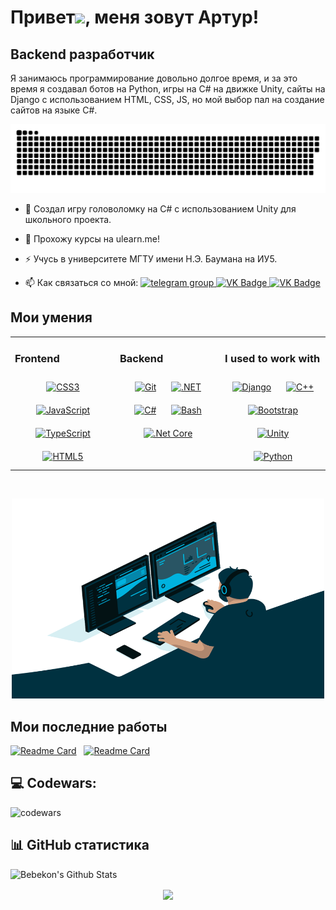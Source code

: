 Привет![](https://user-images.githubusercontent.com/18350557/176309783-0785949b-9127-417c-8b55-ab5a4333674e.gif), меня зовут Артур!
==========================================================================================================================================

Backend разработчик
--------------------

Я занимаюсь программирование довольно долгое время, и за это время я создавал ботов на Python, игры на C# на движке Unity, сайты на Django с использованием HTML, CSS, JS, но мой выбор пал на создание сайтов на языке C#. 

<p align="center">
 <img width="600" src="github-snake.svg" alt="snake"/>
</p>

- :telescope: Создал игру головоломку на C# с использованием Unity для школьного проекта.

- :seedling: Прохожу курсы на ulearn.me!

- :zap: Учусь в университете МГТУ имени Н.Э. Баумана на ИУ5.

- :mailbox: Как связаться со мной:
  <a href="https://t.me/Bebekon1240">
      <img src="https://cdn-icons-png.flaticon.com/512/2111/2111646.png" width="20" height="20" alt="telegram group" />
    </a>
    <a href="https://vk.com/kupiotday">
      <img src="https://cdn-icons-png.flaticon.com/512/145/145813.png" width="20" height="20" alt="VK Badge"/>
    </a>
    <a href="mailto:arturqweasd@yandex.ru">
  <img src="https://www.pinclipart.com/picdir/big/172-1724749_email-us-atlantic-city-logo-clipart.png" width="20" height="20" alt="VK Badge"/>
  </a>


## Мои умения  
<table><tr><td valign="top" width="33%">



### Frontend  
<div align="center">  
<a href="https://www.w3schools.com/css/" target="_blank"><img style="margin: 10px" src="https://profilinator.rishav.dev/skills-assets/css3-original-wordmark.svg" alt="CSS3" height="50" /></a>  
<a href="https://www.javascript.com/" target="_blank"><img style="margin: 10px" src="https://profilinator.rishav.dev/skills-assets/javascript-original.svg" alt="JavaScript" height="50" /></a>  
<a href="https://www.typescriptlang.org/" target="_blank"><img style="margin: 10px" src="https://profilinator.rishav.dev/skills-assets/typescript-original.svg" alt="TypeScript" height="50" /></a>  
<a href="https://en.wikipedia.org/wiki/HTML5" target="_blank"><img style="margin: 10px" src="https://profilinator.rishav.dev/skills-assets/html5-original-wordmark.svg" alt="HTML5" height="50" /></a>  
</div>

</td><td valign="top" width="33%">



### Backend  
<div align="center">  
<a href="https://github.com/" target="_blank"><img style="margin: 10px" src="https://profilinator.rishav.dev/skills-assets/git-scm-icon.svg" alt="Git" height="50" /></a>  
<a href="https://dotnet.microsoft.com/download/dotnet-framework" target="_blank"><img style="margin: 10px" src="https://profilinator.rishav.dev/skills-assets/dot-net-original-wordmark.svg" alt=".NET" height="50" /></a>  
<a href="https://docs.microsoft.com/en-us/dotnet/csharp/" target="_blank"><img style="margin: 10px" src="https://profilinator.rishav.dev/skills-assets/csharp-original.svg" alt="C#" height="50" /></a>  
<a href="https://www.gnu.org/software/bash/" target="_blank"><img style="margin: 10px" src="https://profilinator.rishav.dev/skills-assets/gnu_bash-icon.svg" alt="Bash" height="50" /></a>  
<a href="https://dotnet.microsoft.com/download" target="_blank"><img style="margin: 10px" src="https://profilinator.rishav.dev/skills-assets/dotnetcore.png" alt=".Net Core" height="50" /></a>  
</div>

</td><td valign="top" width="33%">


### I used to work with
<div align="center">  
<a href="https://www.djangoproject.com/" target="_blank"><img style="margin: 10px" src="https://profilinator.rishav.dev/skills-assets/django-original.svg" alt="Django" height="50" /></a>  
<a href="https://www.cplusplus.com/" target="_blank"><img style="margin: 10px" src="https://profilinator.rishav.dev/skills-assets/cplusplus-original.svg" alt="C++" height="50" /></a>  
<a href="https://getbootstrap.com/docs/3.4/javascript/" target="_blank"><img style="margin: 10px" src="https://profilinator.rishav.dev/skills-assets/bootstrap-plain.svg" alt="Bootstrap" height="50" /></a>   
<a href="https://unity.com/" target="_blank"><img style="margin: 10px" src="https://profilinator.rishav.dev/skills-assets/unity.png" alt="Unity" height="50" /></a>  
<a href="https://www.python.org/" target="_blank"><img style="margin: 10px" src="https://profilinator.rishav.dev/skills-assets/python-original.svg" alt="Python" height="50" /></a> 
</div>

</td></tr></table>  

<br/>  

<p align="center">
 <img alt="GIF" src="code.gif?raw=true" width="500" height="320" />
</p>


</td></tr></table>  

## Мои последние работы
[![Readme Card](https://github-readme-stats.vercel.app/api/pin/?username=Jam721&repo=ViktorKorneplod&bg_color=0d1116&title_color=ce09ec&text_color=a4aacb&icon_color=007ec6)](https://github.com/Jam721/ViktorKorneplod) &nbsp; [![Readme Card](https://github-readme-stats.vercel.app/api/pin/?username=Jam721&repo=Cubes-And-Colors&bg_color=0d1116&title_color=ce09ec&text_color=a4aacb&icon_color=007ec6)](https://github.com/Jam721/Cubes-And-Colors)

## 💻 Codewars: 

![codewars](https://www.codewars.com/users/Jam721/badges/large)



## 📊 GitHub статистика

![Bebekon's Github Stats](https://github-readme-stats.vercel.app/api?username=Jam721&hide=contribs,prs&show_icons=true&bg_color=0d1116&title_color=ce09ec&text_color=a4aacb&icon_color=007ec6)


<div align="center">
<img src="https://komarev.com/ghpvc/?username=Jam721&&style=flat-square" align="center" />
</div>  
  
